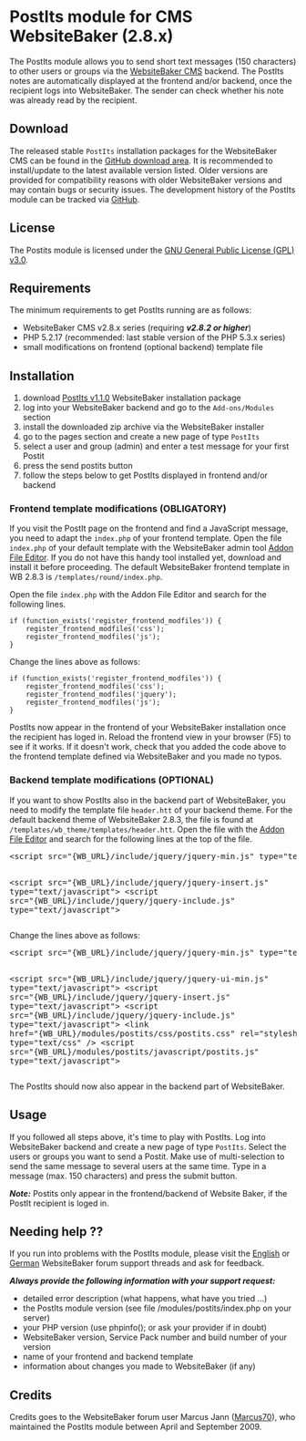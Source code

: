 # PostIts module for CMS WebsiteBaker (2.8.x)

The PostIts module allows you to send short text messages (150 characters) to other users or groups via the [WebsiteBaker CMS](http://www.websitebaker2.org) backend. The PostIts notes are automatically displayed at the frontend and/or backend, once the recipient logs into WebsiteBaker. The sender can check whether his note was already read by the recipient.

## Download
The released stable `PostIts` installation packages for the WebsiteBaker CMS can be found in the [GitHub download area](https://github.com/cwsoft/wb-postits/downloads). It is recommended to install/update to the latest available version listed. Older versions are provided for compatibility reasons with older WebsiteBaker versions and may contain bugs or security issues. The development history of the PostIts module can be tracked via [GitHub](https://github.com/cwsoft/wb-postits).

## License
The Postits module is licensed under the [GNU General Public License (GPL) v3.0](http://www.gnu.org/licenses/gpl-3.0.html).

## Requirements

The minimum requirements to get PostIts running are as follows:

- WebsiteBaker CMS v2.8.x series (requiring ***v2.8.2 or higher***)
- PHP 5.2.17 (recommended: last stable version of the PHP 5.3.x series)
- small modifications on frontend (optional backend) template file

## Installation

1. download [PostIts v1.1.0](https://github.com/downloads/cwsoft/wb-postits/cwsoft-wb-postits-v1.1.0.zip) WebsiteBaker installation package
2. log into your WebsiteBaker backend and go to the `Add-ons/Modules` section
3. install the downloaded zip archive via the WebsiteBaker installer
4. go to the pages section and create a new page of type `PostIts`
5. select a user and group (admin) and enter a test message for your first Postit
6. press the send postits button 
7. follow the steps below to get PostIts displayed in frontend and/or backend

### Frontend template modifications (OBLIGATORY)

If you visit the PostIt page on the frontend and find a JavaScript message, you need to adapt the `index.php` of your frontend template. Open the file `index.php` of your default template with the WebsiteBaker admin tool [Addon File Editor](https://github.com/cwsoft/wb-addon-file-editor/downloads). If you do not have this handy tool installed yet, download and install it before proceeding. The default WebsiteBaker frontend template in WB 2.8.3 is `/templates/round/index.php`.

Open the file `index.php` with the Addon File Editor and search for the following lines.

	if (function_exists('register_frontend_modfiles')) {
		register_frontend_modfiles('css');
		register_frontend_modfiles('js');
	}

Change the lines above as follows:

	if (function_exists('register_frontend_modfiles')) {
		register_frontend_modfiles('css');
		register_frontend_modfiles('jquery');
		register_frontend_modfiles('js');
	}

PostIts now appear in the frontend of your WebsiteBaker installation once the recipient has loged in. Reload the frontend view in your browser (F5) to see if it works. If it doesn't work, check that you added the code above to the frontend template defined via WebsiteBaker and you made no typos.

### Backend template modifications (OPTIONAL)

If you want to show PostIts also in the backend part of WebsiteBaker, you need to modify the template file `header.htt` of your backend theme. For the default backend theme of WebsiteBaker 2.8.3, the file is found at `/templates/wb_theme/templates/header.htt`. Open the file with the [Addon File Editor](https://github.com/cwsoft/wb-addon-file-editor/downloads) and search for the following lines at the top of the file.

<pre>
&lt;script src="{WB_URL}/include/jquery/jquery-min.js" type="text/javascript"></script>
&lt;script src="{WB_URL}/include/jquery/jquery-insert.js" type="text/javascript"></script>
&lt;script src="{WB_URL}/include/jquery/jquery-include.js" type="text/javascript"></script>
</pre>

Change the lines above as follows:

<pre>
&lt;script src="{WB_URL}/include/jquery/jquery-min.js" type="text/javascript"></script>
&lt;script src="{WB_URL}/include/jquery/jquery-ui-min.js" type="text/javascript"></script>
&lt;script src="{WB_URL}/include/jquery/jquery-insert.js" type="text/javascript"></script>
&lt;script src="{WB_URL}/include/jquery/jquery-include.js" type="text/javascript"></script>
&lt;link href="{WB_URL}/modules/postits/css/postits.css" rel="stylesheet" type="text/css" />
&lt;script src="{WB_URL}/modules/postits/javascript/postits.js" type="text/javascript"></script>
</pre>

The PostIts should now also appear in the backend part of WebsiteBaker.

## Usage

If you followed all steps above, it's time to play with PostIts. Log into WebsiteBaker backend and create a new page of type `PostIts`. Select the users or groups you want to send a Postit. Make use of multi-selection to send the same message to several users at the same time. Type in a message (max. 150 characters) and press the submit button.

***Note:*** Postits only appear in the frontend/backend of Website Baker, if the PostIt recipient is loged in.

## Needing help ??
If you run into problems with the PostIts module, please visit the [English](http://www.websitebaker2.org/forum/index.php/topic,12122) or [German](http://www.websitebaker2.org/forum/index.php/topic,13124) WebsiteBaker forum support threads and ask for feedback. 

***Always provide the following information with your support request:***

 - detailed error description (what happens, what have you tried ...)
 - the PostIts module version (see file /modules/postits/index.php on your server)
 - your PHP version (use phpinfo(); or ask your provider if in doubt)
 - WebsiteBaker version, Service Pack number and build number of your version
 - name of your frontend and backend template
 - information about changes you made to WebsiteBaker (if any)

## Credits
Credits goes to the WebsiteBaker forum user Marcus Jann ([Marcus70](http://www.websitebaker2.org/forum/index.php?action=profile;u=12071)), who maintained the PostIts module between April and September 2009.